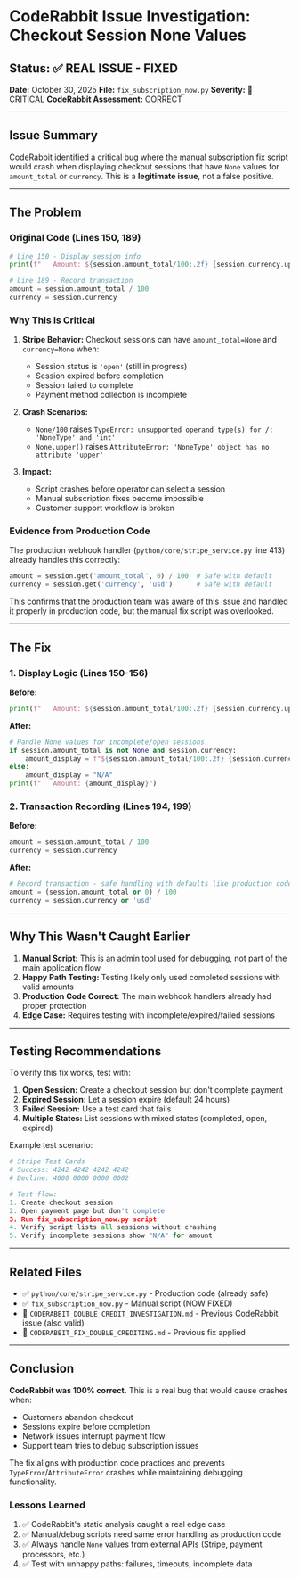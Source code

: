 # CodeRabbit Issue Investigation: Checkout Session None Values

## Status: ✅ REAL ISSUE - FIXED

**Date:** October 30, 2025
**File:** `fix_subscription_now.py`
**Severity:** 🔴 CRITICAL
**CodeRabbit Assessment:** CORRECT

---

## Issue Summary

CodeRabbit identified a critical bug where the manual subscription fix script would crash when displaying checkout sessions that have `None` values for `amount_total` or `currency`. This is a **legitimate issue**, not a false positive.

---

## The Problem

### Original Code (Lines 150, 189)

```python
# Line 150 - Display session info
print(f"   Amount: ${session.amount_total/100:.2f} {session.currency.upper()}")

# Line 189 - Record transaction
amount = session.amount_total / 100
currency = session.currency
```

### Why This Is Critical

1. **Stripe Behavior:** Checkout sessions can have `amount_total=None` and `currency=None` when:
   - Session status is `'open'` (still in progress)
   - Session expired before completion
   - Session failed to complete
   - Payment method collection is incomplete

2. **Crash Scenarios:**
   - `None/100` raises `TypeError: unsupported operand type(s) for /: 'NoneType' and 'int'`
   - `None.upper()` raises `AttributeError: 'NoneType' object has no attribute 'upper'`

3. **Impact:**
   - Script crashes before operator can select a session
   - Manual subscription fixes become impossible
   - Customer support workflow is broken

### Evidence from Production Code

The production webhook handler (`python/core/stripe_service.py` line 413) already handles this correctly:

```python
amount = session.get('amount_total', 0) / 100  # Safe with default
currency = session.get('currency', 'usd')      # Safe with default
```

This confirms that the production team was aware of this issue and handled it properly in production code, but the manual fix script was overlooked.

---

## The Fix

### 1. Display Logic (Lines 150-156)

**Before:**
```python
print(f"   Amount: ${session.amount_total/100:.2f} {session.currency.upper()}")
```

**After:**
```python
# Handle None values for incomplete/open sessions
if session.amount_total is not None and session.currency:
    amount_display = f"${session.amount_total/100:.2f} {session.currency.upper()}"
else:
    amount_display = "N/A"
print(f"   Amount: {amount_display}")
```

### 2. Transaction Recording (Lines 194, 199)

**Before:**
```python
amount = session.amount_total / 100
currency = session.currency
```

**After:**
```python
# Record transaction - safe handling with defaults like production code
amount = (session.amount_total or 0) / 100
currency = session.currency or 'usd'
```

---

## Why This Wasn't Caught Earlier

1. **Manual Script:** This is an admin tool used for debugging, not part of the main application flow
2. **Happy Path Testing:** Testing likely only used completed sessions with valid amounts
3. **Production Code Correct:** The main webhook handlers already had proper protection
4. **Edge Case:** Requires testing with incomplete/expired/failed sessions

---

## Testing Recommendations

To verify this fix works, test with:

1. **Open Session:** Create a checkout session but don't complete payment
2. **Expired Session:** Let a session expire (default 24 hours)
3. **Failed Session:** Use a test card that fails
4. **Multiple States:** List sessions with mixed states (completed, open, expired)

Example test scenario:
```python
# Stripe Test Cards
# Success: 4242 4242 4242 4242
# Decline: 4000 0000 0000 0002

# Test flow:
1. Create checkout session
2. Open payment page but don't complete
3. Run fix_subscription_now.py script
4. Verify script lists all sessions without crashing
5. Verify incomplete sessions show "N/A" for amount
```

---

## Related Files

- ✅ `python/core/stripe_service.py` - Production code (already safe)
- ✅ `fix_subscription_now.py` - Manual script (NOW FIXED)
- 📝 `CODERABBIT_DOUBLE_CREDIT_INVESTIGATION.md` - Previous CodeRabbit issue (also valid)
- 📝 `CODERABBIT_FIX_DOUBLE_CREDITING.md` - Previous fix applied

---

## Conclusion

**CodeRabbit was 100% correct.** This is a real bug that would cause crashes when:
- Customers abandon checkout
- Sessions expire before completion
- Network issues interrupt payment flow
- Support team tries to debug subscription issues

The fix aligns with production code practices and prevents `TypeError`/`AttributeError` crashes while maintaining debugging functionality.

### Lessons Learned

1. ✅ CodeRabbit's static analysis caught a real edge case
2. ✅ Manual/debug scripts need same error handling as production code
3. ✅ Always handle `None` values from external APIs (Stripe, payment processors, etc.)
4. ✅ Test with unhappy paths: failures, timeouts, incomplete data
